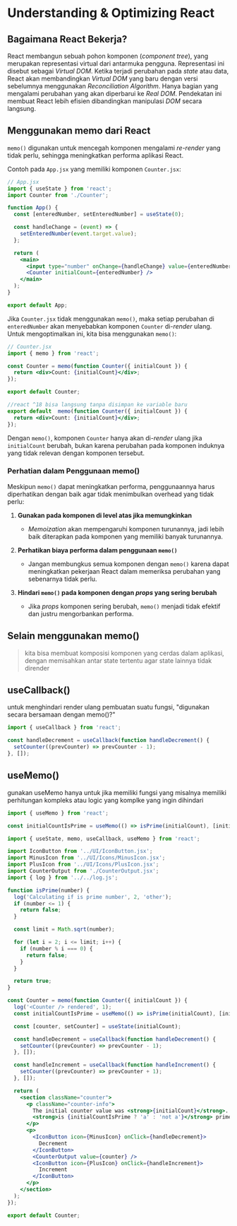 # Understanding & Optimizing React

## Bagaimana React Bekerja?

React membangun sebuah pohon komponen (_component tree_), yang merupakan representasi
virtual dari antarmuka pengguna. Representasi ini disebut sebagai _Virtual DOM_.
Ketika terjadi perubahan pada _state_ atau data, React akan membandingkan _Virtual
DOM_ yang baru dengan versi sebelumnya menggunakan _Reconciliation Algorithm_. Hanya
bagian yang mengalami perubahan yang akan diperbarui ke _Real DOM_. Pendekatan ini
membuat React lebih efisien dibandingkan manipulasi _DOM_ secara langsung.

## Menggunakan memo dari React

`memo()` digunakan untuk mencegah komponen mengalami _re-render_ yang tidak perlu,
sehingga meningkatkan performa aplikasi React.

Contoh pada `App.jsx` yang memiliki komponen `Counter.jsx`:

```jsx
// App.jsx
import { useState } from 'react';
import Counter from './Counter';

function App() {
  const [enteredNumber, setEnteredNumber] = useState(0);

  const handleChange = (event) => {
    setEnteredNumber(event.target.value);
  };

  return (
    <main>
      <input type="number" onChange={handleChange} value={enteredNumber} />
      <Counter initialCount={enteredNumber} />
    </main>
  );
}

export default App;
```

Jika `Counter.jsx` tidak menggunakan `memo()`, maka setiap perubahan di
`enteredNumber` akan menyebabkan komponen `Counter` di-_render_ ulang. Untuk
mengoptimalkan ini, kita bisa menggunakan `memo()`:

```jsx
// Counter.jsx
import { memo } from 'react';

const Counter = memo(function Counter({ initialCount }) {
  return <div>Count: {initialCount}</div>;
});

export default Counter;

//react ^18 bisa langsung tanpa disimpan ke variable baru
export default  memo(function Counter({ initialCount }) {
  return <div>Count: {initialCount}</div>;
});

```

Dengan `memo()`, komponen `Counter` hanya akan di-_render_ ulang jika `initialCount`
berubah, bukan karena perubahan pada komponen induknya yang tidak relevan dengan
komponen tersebut.

### Perhatian dalam Penggunaan memo()

Meskipun `memo()` dapat meningkatkan performa, penggunaannya harus diperhatikan
dengan baik agar tidak menimbulkan overhead yang tidak perlu:

1. **Gunakan pada komponen di level atas jika memungkinkan**

   - _Memoization_ akan mempengaruhi komponen turunannya, jadi lebih baik diterapkan
     pada komponen yang memiliki banyak turunannya.

2. **Perhatikan biaya performa dalam penggunaan `memo()`**

   - Jangan membungkus semua komponen dengan `memo()` karena dapat meningkatkan
     pekerjaan React dalam memeriksa perubahan yang sebenarnya tidak perlu.

3. **Hindari `memo()` pada komponen dengan _props_ yang sering berubah**
   - Jika _props_ komponen sering berubah, `memo()` menjadi tidak efektif dan justru
     mengorbankan performa.

## Selain menggunakan memo()

> kita bisa membuat komposisi komponen yang cerdas dalam aplikasi, dengan memisahkan
> antar state tertentu agar state lainnya tidak dirender

## useCallback()

untuk menghindari render ulang pembuatan suatu fungsi, "digunakan secara bersamaan
dengan memo()?"

```jsx
import { useCallback } from 'react';

const handleDecrement = useCallback(function handleDecrement() {
  setCounter((prevCounter) => prevCounter - 1);
}, []);
```

## useMemo()

gunakan useMemo hanya untuk jika memiliki fungsi yang misalnya memiliki perhitungan
kompleks atau logic yang komplke yang ingin dihindari

```jsx
import { useMemo } from 'react';

const initialCountIsPrime = useMemo(() => isPrime(initialCount), [initialCount]);
```

```jsx
import { useState, memo, useCallback, useMemo } from 'react';

import IconButton from '../UI/IconButton.jsx';
import MinusIcon from '../UI/Icons/MinusIcon.jsx';
import PlusIcon from '../UI/Icons/PlusIcon.jsx';
import CounterOutput from './CounterOutput.jsx';
import { log } from '../../log.js';

function isPrime(number) {
  log('Calculating if is prime number', 2, 'other');
  if (number <= 1) {
    return false;
  }

  const limit = Math.sqrt(number);

  for (let i = 2; i <= limit; i++) {
    if (number % i === 0) {
      return false;
    }
  }

  return true;
}

const Counter = memo(function Counter({ initialCount }) {
  log('<Counter /> rendered', 1);
  const initialCountIsPrime = useMemo(() => isPrime(initialCount), [initialCount]);

  const [counter, setCounter] = useState(initialCount);

  const handleDecrement = useCallback(function handleDecrement() {
    setCounter((prevCounter) => prevCounter - 1);
  }, []);

  const handleIncrement = useCallback(function handleIncrement() {
    setCounter((prevCounter) => prevCounter + 1);
  }, []);

  return (
    <section className="counter">
      <p className="counter-info">
        The initial counter value was <strong>{initialCount}</strong>. It{' '}
        <strong>is {initialCountIsPrime ? 'a' : 'not a'}</strong> prime number.
      </p>
      <p>
        <IconButton icon={MinusIcon} onClick={handleDecrement}>
          Decrement
        </IconButton>
        <CounterOutput value={counter} />
        <IconButton icon={PlusIcon} onClick={handleIncrement}>
          Increment
        </IconButton>
      </p>
    </section>
  );
});

export default Counter;
```
